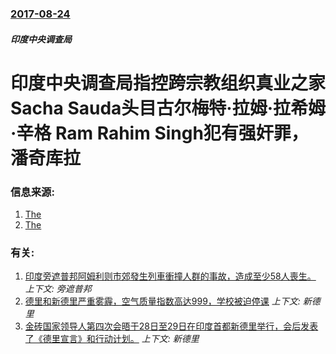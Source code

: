 ### [2017-08-24](/zh/news/2017/08/24/index.md)

##### 印度中央调查局
# 印度中央调查局指控跨宗教组织真业之家 Sacha Sauda头目古尔梅特·拉姆·拉希姆·辛格 Ram Rahim Singh犯有强奸罪，潘奇库拉 




### 信息来源:

1. [The](http://www.thehindu.com/news/national/other-states/live-updates-dera-sacha-sauda-chief-convicted-in-rape-case/article19558757.ece)
2. [The](https://www.washingtonpost.com/news/morning-mix/wp/2017/08/25/indias-guru-of-bling-convicted-of-rape/)

### 有关:

1. [印度旁遮普邦阿姆利则市郊發生列車衝撞人群的事故，造成至少58人喪生。 ](/zh/news/2018/10/19/印度旁遮普邦阿姆利则市郊發生列車衝撞人群的事故-造成至少58人喪生.md) _上下文: 旁遮普邦_
2. [德里和新德里严重雾霾，空气质量指数高达999，学校被迫停课](/zh/news/2016/11/7/德里和新德里严重雾霾-空气质量指数高达999-学校被迫停课.md) _上下文: 新德里_
3. [ 金砖国家领导人第四次会晤于28日至29日在印度首都新德里举行，会后发表了《德里宣言》和行动计划。](/zh/news/2012/03/29/金砖国家领导人第四次会晤于28日至29日在印度首都新德里举行-会后发表了-德里宣言-和行动计划.md) _上下文: 新德里_
